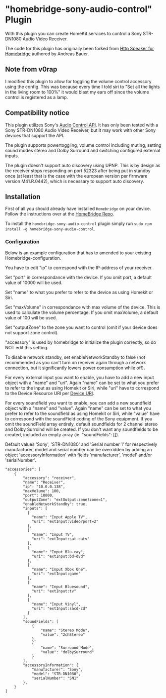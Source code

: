 # "homebridge-sony-audio-control" Plugin
With this plugin you can create HomeKit services to control a Sony STR-DN1080 Audio Video Receiver.

The code for this plugin has originally been forked from [Http Speaker for Homebridge](https://github.com/Supereg/homebridge-http-speaker) authored by Andreas Bauer.

## Note from v0rap

I modified this plugin to allow for toggling the volume control accessory
using the config. This was because every time I told siri to "Set all the
lights in the living room to 100%" it would blast my ears off since the volume
control is registered as a lamp.

## Compatibility notice
This plugin utilizes Sony's [Audio Control API](https://developer.sony.com/develop/audio-control-api/). It has only been tested with a Sony STR-DN1080 Audio Video Receiver, but it may work with other Sony devices that support the API.

The plugin supports powertoggling, volume control including muting, setting sound modes stereo and Dolby Surround and switching configured external inputs.

The plugin doesn't support auto discovery using UPNP. This is by design as the receiver stops responding on port 52323 after being put in standby once (at least that is the case with the european version per firmware version M41.R.0442), which is necessary to support auto discovery.

## Installation
First of all you should already have installed `Homebridge` on your device. Follow the instructions over at the
[HomeBridge Repo](https://github.com/nfarina/homebridge).

To install the `homebridge-sony-audio-control` plugin simply run `sudo npm install -g homebridge-sony-audio-control`.

### Configuration
Below is an example configuration that has to amended to your existing Homebridge-configuration.

You have to edit "ip" to correspond with the IP-address of your receiver.

Set "port" in correspondance with the device. If you omit port, a default value of 10000 will be used. 

Set "name" to what you prefer to refer to the device as using Homekit or Siri.

Set "maxVolume" in correspondance with max volume of the device. This is used to calculate the volume percentage. If you omit maxVolume, a default value of 100 will be used.

Set "outputZone" to the zone you want to control (omit if your device does not support zone control).

"accessory" is used by homebridge to initialize the plugin correctly, so do NOT edit this setting.

To disable network standby, set enableNetworkStandby to false (not recommended as you can't turn on receiver again through a network connection, but it significantly lowers power consumption while off).

For every external input you want to enable, you have to add a new input object with a "name" and "uri". Again "name" can be set to what you prefer to refer to the input as using Homekit or Siri, while "uri" have to correspond to the Device Resource URI per [Device URI](https://developer.sony.com/develop/audio-control-api/api-references/device-uri).

For every soundfield you want to enable, you can add a new soundfield object with a "name" and "value". Again "name" can be set to what you prefer to refer to the soundfield as using Homekit or Siri, while "value" have to correspond with the soundField coding of the Sony equipment. If you omit the soundField array entirely, default soundfields for 2 channel stereo and Dolby Surroind will be created. If you don't want any soundfields to be created, included an empty array (ie. "soundFields": []).

Default values 'Sony', 'STR-DN1080' and 'Serial number 1' for respectively manufacturer, model and serial number can be overridden by adding an object 'accessoryInformation' with fields 'manufacturer', 'model' and/or 'serialNumber'.

    "accessories": [
        {
            "accessory": "receiver",
            "name": "Receiver",
            "ip": "10.0.0.138",
            "maxVolume": 100,
            "port": 10000,
            "outputZone": "extOutput:zone?zone=1",
            "enableNetworkStandby": true,
            "inputs": [
              {
                "name": "Input Apple TV",
                "uri": "extInput:video?port=2"
              },
              {
                "name": "Input TV",
                "uri": "extInput:sat-catv"
              },
              {
                "name": "Input Blu-ray",
                "uri": "extInput:bd-dvd"
              },
              {
                "name": "Input Xbox One",
                "uri": "extInput:game"
              },
              {
                "name": "Input Bluesound",
                "uri": "extInput:tv"
              },
              {
                "name": "Input Vinyl",
                "uri": "extInput:sacd-cd"
              }
            ],
            "soundFields": [
                {
                    "name": "Stereo Mode",
                    "value": "2chStereo"
                },
                {
                    "name": "Surround Mode",
                    "value": "dolbySurround"
                }
            ],
            "accessoryInformation": {
                "manufacturer": "Sony",
                "model": "STR-DN1080",
                "serialNumber": "SN1"
            },
        }
    ]